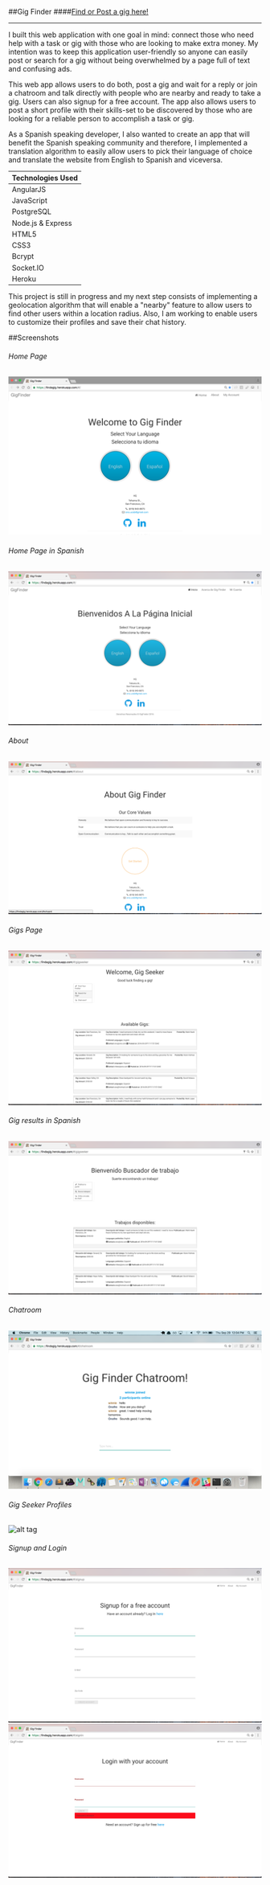 ##Gig Finder
####[Find or Post a gig here!](https://findagig.herokuapp.com/#/)
***

I built this web application with one goal in mind: connect those who need help with a task or gig with those who are looking to make extra money. My intention was to keep this application user-friendly so anyone can easily post or search for a gig without being overwhelmed by a page full of text and confusing ads. 

This web app allows users to do both, post a gig and wait for a reply or join a chatroom and talk directly with people who are nearby and ready to take a gig. Users can also signup for a free account. The app also allows users to post a short profile with their skills-set to be discovered by those who are looking for a reliable person to accomplish a task or gig. 

As a Spanish speaking developer, I also wanted to create an app that will benefit the Spanish speaking community and therefore, I implemented a translation algorithm to easily allow users to pick their language of choice and translate the website from English to Spanish and viceversa. 


|Technologies Used   |
| -------------------- |
| AngularJS    		  	|
| JavaScript|
| PostgreSQL                 |
| Node.js & Express|
| HTML5					|
| CSS3         |
| Bcrypt|
| Socket.IO|
| Heroku|


This project is still in progress and my next step consists of implementing a geolocation algorithm that will enable a "nearby" feature to allow users to find other users within a location radius. Also, I am working to enable users to customize their profiles and save their chat history.


##Screenshots
###### Home Page
![alt tag](https://github.com/ono760/Gig_Finder/blob/master/public/images/home_en.png)
###### Home Page in Spanish
![alt tag](https://github.com/ono760/Gig_Finder/blob/master/public/images/home_sp.png)
###### About
![alt tag](https://github.com/ono760/Gig_Finder/blob/master/public/images/about.png)
###### Gigs Page
![alt tag](https://github.com/ono760/Gig_Finder/blob/master/public/images/gigs.png)
###### Gig results in Spanish
![alt tag](https://github.com/ono760/Gig_Finder/blob/master/public/images/gigs_sp.png)
###### Chatroom 
![alt tag](https://github.com/ono760/Gig_Finder/blob/master/public/images/chatroom.png)
###### Gig Seeker Profiles
![alt tag](https://github.com/ono760/Gig_Finder/blob/master/public/images/profiles)
###### Signup and Login 
![alt tag](https://github.com/ono760/Gig_Finder/blob/master/public/images/signup.png)
![alt tag](https://github.com/ono760/Gig_Finder/blob/master/public/images/login.png)

